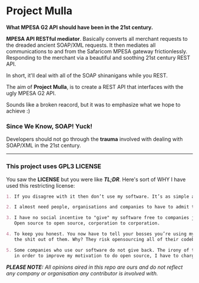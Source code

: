 # Project Mulla

__What MPESA G2 API should have been in the 21st century.__

__MPESA API RESTful mediator__. Basically converts all merchant requests to the dreaded ancient SOAP/XML 
requests. It then mediates all communications to and from the Safaricom MPESA gateway frictionlessly. 
Responding to the merchant via a beautiful and soothing 21st century REST API.

In short, it'll deal with all of the SOAP shinanigans while you REST.

The aim of __Project Mulla__, is to create a REST API that interfaces with the ugly MPESA G2 API.

Sounds like a broken reacord, but it was to emphasize what we hope to achieve :)

### Since We Know, SOAP! Yuck!

Developers should not go through the __trauma__ involved with dealing with SOAP/XML in the 21st century.

---

### This project uses GPL3 LICENSE

You saw the __LICENSE__ but you were like __*TL;DR*__. Here's sort of WHY I have used this restricting license:

```markdown
1. If you disagree with it then don’t use my software. It’s as simple as that.

2. I almost need people, organisations and companies to have to admit they use my software.

3. I have no social incentive to "give" my software free to companies just after nothing else but profit. 
   Open source to open source, corporation to corporation.

4. To keep you honest. You now have to tell your bosses you’re using my gear. And it will scare 
   the shit out of them. Why? They risk opensourcing all of their codebase.

5. Some companies who use our software do not give back. The irony of the situation is that, 
   in order to improve my motivation to do open source, I have to charge for it.
```

*__PLEASE NOTE:__ All opinions aired in this repo are ours and do not reflect any company or organisation any contributor is involved with.*
